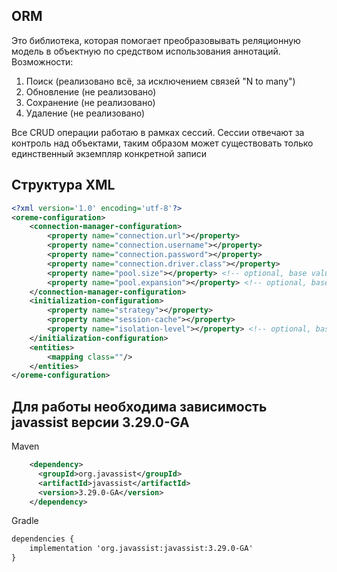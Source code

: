 ## ORM
Это библиотека, которая помогает преобразовывать реляционную модель в объектную по средством использования аннотаций. Возможности:
1. Поиск (реализовано всё, за исключением связей "N to many")
2. Обновление (не реализовано)
3. Сохранение (не реализовано)
4. Удаление (не реализовано)

Все CRUD операции работаю в рамках сессий. Сессии отвечают за контроль над объектами, таким образом может существовать только единственный экземпляр конкретной записи

## Структура XML
```xml
<?xml version='1.0' encoding='utf-8'?>
<oreme-configuration>
    <connection-manager-configuration>
        <property name="connection.url"></property>
        <property name="connection.username"></property>
        <property name="connection.password"></property>
        <property name="connection.driver.class"></property>
        <property name="pool.size"></property> <!-- optional, base value "10" -->
        <property name="pool.expansion"></property> <!-- optional, base value "10" -->
    </connection-manager-configuration>
    <initialization-configuration>
        <property name="strategy"></property>
        <property name="session-cache"></property>
        <property name="isolation-level"></property> <!-- optional, base value "serializable" -->
    </initialization-configuration>
    <entities>
        <mapping class=""/>
    </entities>
</oreme-configuration>

```
## Для работы необходима зависимость javassist версии 3.29.0-GA
Maven
```xml
    <dependency>
      <groupId>org.javassist</groupId>
      <artifactId>javassist</artifactId>
      <version>3.29.0-GA</version>
    </dependency>
```
Gradle
```xml
dependencies {
    implementation 'org.javassist:javassist:3.29.0-GA'
}
